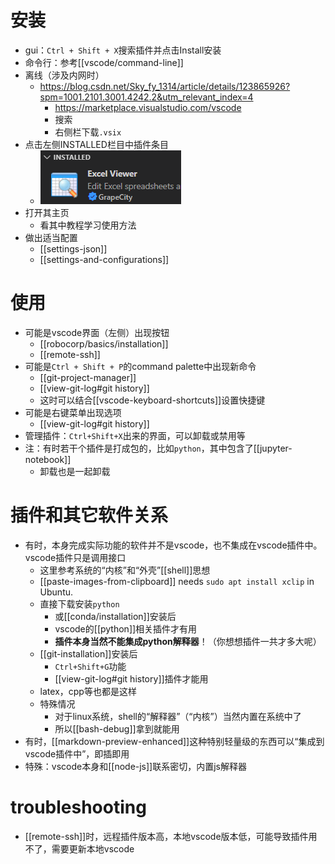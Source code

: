 # 安装
  - gui：`Ctrl + Shift + X`搜索插件并点击Install安装
  - 命令行：参考[[vscode/command-line]]
  - 离线（涉及内网时）
    - https://blog.csdn.net/Sky_fy_1314/article/details/123865926?spm=1001.2101.3001.4242.2&utm_relevant_index=4
      - https://marketplace.visualstudio.com/vscode
      - 搜索
      - 右侧栏下载`.vsix`
- 点击左侧INSTALLED栏目中插件条目
  - ![](extension-item.png)
- 打开其主页
  - 看其中教程学习使用方法
- 做出适当配置
  - [[settings-json]]
  - [[settings-and-configurations]]
# 使用
- 可能是vscode界面（左侧）出现按钮
  - [[robocorp/basics/installation]]
  - [[remote-ssh]]
- 可能是`Ctrl + Shift + P`的command palette中出现新命令
  - [[git-project-manager]]
  - [[view-git-log#git history]]
  - 这时可以结合[[vscode-keyboard-shortcuts]]设置快捷键
- 可能是右键菜单出现选项
  - [[view-git-log#git history]]
- 管理插件：`Ctrl+Shift+X`出来的界面，可以卸载或禁用等
- 注：有时若干个插件是打成包的，比如`python`，其中包含了[[jupyter-notebook]]
  - 卸载也是一起卸载
# 插件和其它软件关系
- 有时，本身完成实际功能的软件并不是vscode，也不集成在vscode插件中。vscode插件只是调用接口
  - 这里参考系统的“内核”和“外壳”[[shell]]思想
  - [[paste-images-from-clipboard]] needs `sudo apt install xclip` in Ubuntu.
  - 直接下载安装`python`
    - 或[[conda/installation]]安装后
    - vscode的[[python]]相关插件才有用
    - **插件本身当然不能集成python解释器**！（你想想插件一共才多大呢）
  - [[git-installation]]安装后
    - `Ctrl+Shift+G`功能
    - [[view-git-log#git history]]插件才能用
  - latex，cpp等也都是这样
  - 特殊情况
    - 对于linux系统，shell的“解释器”（“内核”）当然内置在系统中了
    - 所以[[bash-debug]]拿到就能用
- 有时，[[markdown-preview-enhanced]]这种特别轻量级的东西可以“集成到vscode插件中”，即插即用
- 特殊：vscode本身和[[node-js]]联系密切，内置js解释器
# troubleshooting
- [[remote-ssh]]时，远程插件版本高，本地vscode版本低，可能导致插件用不了，需要更新本地vscode